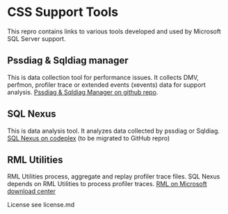 # CSS Support Tools

This repro contains links to various tools developed and used by Microsoft SQL Server support.

## Pssdiag & Sqldiag manager
  This is data collection tool for performance issues.  It collects DMV, perfmon, profiler trace or extended events (xevents) data for support analysis.  [Pssdiag & Sqldiag Manager on github repo](https://github.com/Microsoft/DiagManager). 

## SQL Nexus 
   This is data analysis tool. It analyzes data collected by pssdiag or Sqldiag. [SQL Nexus on codeplex](http://sqlnexus.codeplex.com/) (to be migrated to GitHub repro)

## RML Utilities
  RML Utilities process, aggregate and replay profiler trace files.  SQL Nexus depends on RML Utilities to process profiler traces. [RML on Microsoft download center](https://www.microsoft.com/en-us/download/details.aspx?id=4511)

License
see license.md